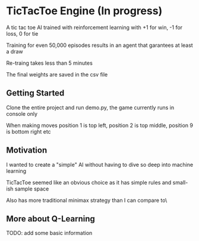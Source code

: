 # TicTacToe Engine (In progress)

A tic tac toe AI trained with reinforcement learning with +1 for win, -1 for loss, 0 for tie

Training for even 50,000 episodes results in an agent that garantees at least a draw

Re-traing takes less than 5 minutes 

The final weights are saved in the csv file

## Getting Started

Clone the entire project and run demo.py, the game currently runs in console only

When making moves position 1 is top left, position 2 is top middle, position 9 is bottom right etc



## Motivation

I wanted to create a "simple" AI without having to dive so deep into machine learning

TicTacToe seemed like an obvious choice as it has simple rules and small-ish sample space

Also has more traditional minimax strategy than I can compare to\

## More about Q-Learning

TODO: add some basic information



